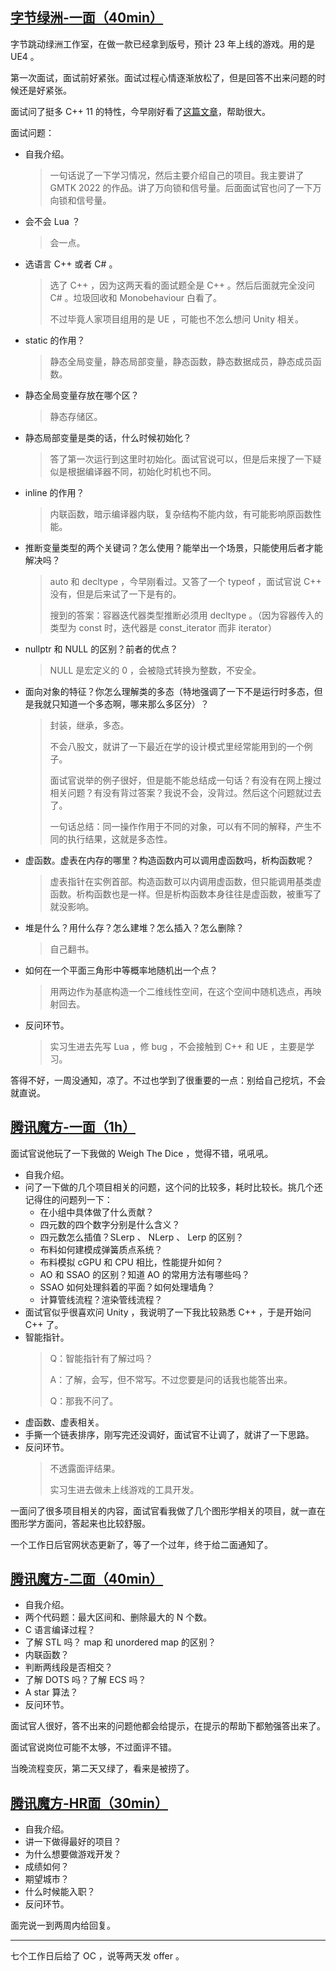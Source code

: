 <h2 id="%E5%AD%97%E8%8A%82%E7%BB%BF%E6%B4%B2-%E4%B8%80%E9%9D%A2%EF%BC%8840min%EF%BC%89" tabindex="-1"><a class="header-anchor" href="#%E5%AD%97%E8%8A%82%E7%BB%BF%E6%B4%B2-%E4%B8%80%E9%9D%A2%EF%BC%8840min%EF%BC%89" data-clickable=""><span>字节绿洲-一面（40min）</span></a></h2>
<p>字节跳动绿洲工作室，在做一款已经拿到版号，预计 23 年上线的游戏。用的是 UE4 。</p>
<p>第一次面试，面试前好紧张。面试过程心情逐渐放松了，但是回答不出来问题的时候还是好紧张。</p>
<p>面试问了挺多 C++ 11 的特性，今早刚好看了<a href="https://zhuanlan.zhihu.com/p/139515439" data-clickable="">这篇文章</a>，帮助很大。</p>
<p>面试问题：</p>
<ul>
<li>自我介绍。
<blockquote>
<p>一句话说了一下学习情况，然后主要介绍自己的项目。我主要讲了 GMTK 2022 的作品。讲了万向锁和信号量。后面面试官也问了一下万向锁和信号量。</p>
</blockquote>
</li>
<li>会不会 Lua ？
<blockquote>
<p>会一点。</p>
</blockquote>
</li>
<li>选语言 C++ 或者 C# 。
<blockquote>
<p>选了 C++ ，因为这两天看的面试题全是 C++ 。然后后面就完全没问 C# 。垃圾回收和 Monobehaviour 白看了。</p>
<p>不过毕竟人家项目组用的是 UE ，可能也不怎么想问 Unity 相关。</p>
</blockquote>
</li>
<li>static 的作用？
<blockquote>
<p>静态全局变量，静态局部变量，静态函数，静态数据成员，静态成员函数。</p>
</blockquote>
</li>
<li>静态全局变量存放在哪个区？
<blockquote>
<p>静态存储区。</p>
</blockquote>
</li>
<li>静态局部变量是类的话，什么时候初始化？
<blockquote>
<p>答了第一次运行到这里时初始化。面试官说可以，但是后来搜了一下疑似是根据编译器不同，初始化时机也不同。</p>
</blockquote>
</li>
<li>inline 的作用？
<blockquote>
<p>内联函数，暗示编译器内联，复杂结构不能内敛，有可能影响原函数性能。</p>
</blockquote>
</li>
<li>推断变量类型的两个关键词？怎么使用？能举出一个场景，只能使用后者才能解决吗？
<blockquote>
<p>auto 和 decltype ，今早刚看过。又答了一个 typeof ，面试官说 C++ 没有，但是后来试了一下是有的。</p>
<p>搜到的答案：容器迭代器类型推断必须用 decltype 。（因为容器传入的类型为 const 时，迭代器是 const_iterator 而非 iterator）</p>
</blockquote>
</li>
<li>nullptr 和 NULL 的区别？前者的优点？
<blockquote>
<p>NULL 是宏定义的 0 ，会被隐式转换为整数，不安全。</p>
</blockquote>
</li>
<li>面向对象的特征？你怎么理解类的多态（特地强调了一下不是运行时多态，但是我就只知道一个多态啊，哪来那么多区分）？
<blockquote>
<p>封装，继承，多态。</p>
<p>不会八股文，就讲了一下最近在学的设计模式里经常能用到的一个例子。</p>
<p>面试官说举的例子很好，但是能不能总结成一句话？有没有在网上搜过相关问题？有没有背过答案？我说不会，没背过。然后这个问题就过去了。</p>
<p>一句话总结：同一操作作用于不同的对象，可以有不同的解释，产生不同的执行结果，这就是多态性。</p>
</blockquote>
</li>
<li>虚函数。虚表在内存的哪里？构造函数内可以调用虚函数吗，析构函数呢？
<blockquote>
<p>虚表指针在实例首部。构造函数可以内调用虚函数，但只能调用基类虚函数。析构函数也是一样。但是析构函数本身往往是虚函数，被重写了就没影响。</p>
</blockquote>
</li>
<li>堆是什么？用什么存？怎么建堆？怎么插入？怎么删除？
<blockquote>
<p>自己翻书。</p>
</blockquote>
</li>
<li>如何在一个平面三角形中等概率地随机出一个点？
<blockquote>
<p>用两边作为基底构造一个二维线性空间，在这个空间中随机选点，再映射回去。</p>
</blockquote>
</li>
<li>反问环节。
<blockquote>
<p>实习生进去先写 Lua ，修 bug ，不会接触到 C++ 和 UE ，主要是学习。</p>
</blockquote>
</li>
</ul>
<p>答得不好，一周没通知，凉了。不过也学到了很重要的一点：别给自己挖坑，不会就直说。</p>
<h2 id="%E8%85%BE%E8%AE%AF%E9%AD%94%E6%96%B9-%E4%B8%80%E9%9D%A2%EF%BC%881h%EF%BC%89" tabindex="-1"><a class="header-anchor" href="#%E8%85%BE%E8%AE%AF%E9%AD%94%E6%96%B9-%E4%B8%80%E9%9D%A2%EF%BC%881h%EF%BC%89" data-clickable=""><span>腾讯魔方-一面（1h）</span></a></h2>
<p>面试官说他玩了一下我做的 Weigh The Dice ，觉得不错，吼吼吼。</p>
<ul>
<li>自我介绍。</li>
<li>问了一下做的几个项目相关的问题，这个问的比较多，耗时比较长。挑几个还记得住的问题列一下：
<ul>
<li>在小组中具体做了什么贡献？</li>
<li>四元数的四个数字分别是什么含义？</li>
<li>四元数怎么插值？SLerp 、 NLerp 、 Lerp 的区别？</li>
<li>布料如何建模成弹簧质点系统？</li>
<li>布料模拟 cGPU 和 CPU 相比，性能提升如何？</li>
<li>AO 和 SSAO 的区别？知道 AO 的常用方法有哪些吗？</li>
<li>SSAO 如何处理斜着的平面？如何处理墙角？</li>
<li>计算管线流程？渲染管线流程？</li>
</ul>
</li>
<li>面试官似乎很喜欢问 Unity ，我说明了一下我比较熟悉 C++ ，于是开始问 C++ 了。</li>
<li>智能指针。
<blockquote>
<p>Q：智能指针有了解过吗？</p>
<p>A：了解，会写，但不常写。不过您要是问的话我也能答出来。</p>
<p>Q：那我不问了。</p>
</blockquote>
</li>
<li>虚函数、虚表相关。</li>
<li>手撕一个链表排序，刚写完还没调好，面试官不让调了，就讲了一下思路。</li>
<li>反问环节。
<blockquote>
<p>不透露面评结果。</p>
<p>实习生进去做未上线游戏的工具开发。</p>
</blockquote>
</li>
</ul>
<p>一面问了很多项目相关的内容，面试官看我做了几个图形学相关的项目，就一直在图形学方面问，答起来也比较舒服。</p>
<p>一个工作日后官网状态更新了，等了一个过年，终于给二面通知了。</p>
<h2 id="%E8%85%BE%E8%AE%AF%E9%AD%94%E6%96%B9-%E4%BA%8C%E9%9D%A2%EF%BC%8840min%EF%BC%89" tabindex="-1"><a class="header-anchor" href="#%E8%85%BE%E8%AE%AF%E9%AD%94%E6%96%B9-%E4%BA%8C%E9%9D%A2%EF%BC%8840min%EF%BC%89" data-clickable=""><span>腾讯魔方-二面（40min）</span></a></h2>
<ul>
<li>自我介绍。</li>
<li>两个代码题：最大区间和、删除最大的 N 个数。</li>
<li>C 语言编译过程？</li>
<li>了解 STL 吗？ map 和 unordered map 的区别？</li>
<li>内联函数？</li>
<li>判断两线段是否相交？</li>
<li>了解 DOTS 吗？了解 ECS 吗？</li>
<li>A star 算法？</li>
<li>反问环节。</li>
</ul>
<p>面试官人很好，答不出来的问题他都会给提示，在提示的帮助下都勉强答出来了。</p>
<p>面试官说岗位可能不太够，不过面评不错。</p>
<p>当晚流程变灰，第二天又绿了，看来是被捞了。</p>
<h2 id="%E8%85%BE%E8%AE%AF%E9%AD%94%E6%96%B9-hr%E9%9D%A2%EF%BC%8830min%EF%BC%89" tabindex="-1"><a class="header-anchor" href="#%E8%85%BE%E8%AE%AF%E9%AD%94%E6%96%B9-hr%E9%9D%A2%EF%BC%8830min%EF%BC%89" data-clickable=""><span>腾讯魔方-HR面（30min）</span></a></h2>
<ul>
<li>自我介绍。</li>
<li>讲一下做得最好的项目？</li>
<li>为什么想要做游戏开发？</li>
<li>成绩如何？</li>
<li>期望城市？</li>
<li>什么时候能入职？</li>
<li>反问环节。</li>
</ul>
<p>面完说一到两周内给回复。</p>
<hr>
<p>七个工作日后给了 OC ，说等两天发 offer 。</p>
